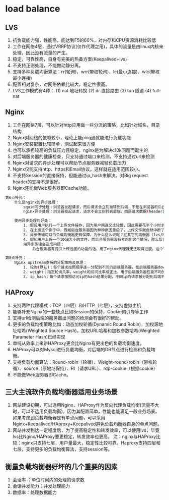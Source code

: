 # load balance

## LVS

1. 抗负载能力强，性能高，能达到F5的60%，对内存和CPU资源消耗比较低
2. 工作在网络4层，通过VRRP协议(仅作代理之用)，具体的流量是由linux内核来处理，因此没有流量的产生。
3. 稳定，可靠性高，自身有完美的热备方案(Keepalived+lvs)
4. 不支持正则处理，不能做动静分离。
5. 支持多种负载均衡算法：rr(轮询)，wrr(带权轮询)、lc(最小连接)、wlc(带权最小连接)
6. 配置相对复杂，对网络依赖比较大，稳定性很高。
7. LVS工作模式有4种：
    (1) nat 地址转换
    (2) dr 直接路由
    (3) tun 隧道
    (4) full-nat

## Nginx

1. 工作在网络7层，可以针对http应用做一些分流的策略，比如针对域名，目录结构
2. Nginx对网络的依赖较小，理论上能ping通就能进行负载功能
3. Nginx安装配置比较简单，测试起来很方便
4. 也可以承担较高的负载压力且稳定，nginx是为解决c10k问题而诞生的
5. 对后端服务器的健康检查，只支持通过端口来检测，不支持通过url来检测
6. Nginx对请求的异步处理可以帮助节点服务器减轻负载压力
7. Nginx仅能支持http、https和Email协议，这样就在适用范围较小。
8. 不支持Session的直接保持，但能通过ip_hash来解决。对Big request header的支持不是很好。
9. Nginx还能做Web服务器即Cache功能。

```bash
第6点补充：
    什么是nginx的异步处理：
        squid同步处理：浏览器发起请求，而后请求会立刻被转到后端，于是在浏览器和后台之间就建立了一个通道。从请求发起直到请求完成，这条通道都是一直存在的。
        nginx异步处理：浏览器发起请求，请求不会立刻转到后端，而是请求数据(header)先收到nignx上，然后nginx再把这个请求发到后端，后端处理完成后把数据返回到nginx上，nginx将数据流发到浏览器。

    使用异步处理的好处：
        1. 假设用户执行一个上传文件操作，因为用户网速又比较慢，因此需要花半个小时才能把文件传到服务器。squid的同步代理在用户开始上传后就和后台建立了连接，半小时后文件上传结束，由此可见，后台服务器连接保持了半个小时；而nginx异步代理就是先将此文件收到nginx上，因此仅仅是nginx和用户保持了半小时连接，后台服务器在这半小时内没有为这个请求开启连接，半小时后用户上传结束，nginx才将上传内容发到后台，nginx和后台之间的带宽是很充裕的，所以只花了一秒钟就将请求发送到了后台，由此可见，后台服务器连接保持了一秒。同步传输花了后台服务器半个小时，异步传输只花一秒，可见优化 程度很大。
        2. 在上面这个例子中，假如后台服务器因为种种原因重启了，上传文件就自然中断了，这对用户来说是非常恼火的一件事情，想必各位也有上传文件传到一半被中断的 经历。用nginx代理之后，后台服务器的重启对用户上传的影响减少到了极点，而nginx是非常稳定的并不需要常去重启它，即使需要重启，利用kill -HUP就可以做到不间断重启nginx。
        3. 异步传输可以令负载均衡器更有保障，为什么这么说呢？在其它的均衡器（lvs/haproxy/apache等）里，每个请求都是只有一次机会的，假如用 户发起一个请求，结果该请求分到的后台服务器刚好挂掉了，那么这个请求就失败了；而nginx因为是异步的，所以这个请求可以重新发往下一个后台，下一个 后台返回了正常的数据，于是这个请求就能成功了。还是用用户上传文件这个例子，假如不但用了nginx代理，而且用了负载均衡，nginx把上传文件发往 其中一台后台，但这台服务器突然重启了，nginx收到错误后，会将这个上传文件发到另一台后台，于是用户就不用再花半小时上传一遍。
        4. 假如用户上传一个10GB大小的文件，而后台服务器没有考虑到这个情况，那么后台服务器岂不要崩溃了。用nginx就可以把这些东西都拦在nginx上，通过nginx的上传文件大小限制功能来限制，另外nginx性能非常有保障，就放心的让互联网上那些另类的用户和nginx对抗去吧。
        用异步传输会造成问题：
            后台服务器有提供上传进度的功能的话，用了nginx代理就无法取得进度，这个需要使用nginx的一个第三方模块来实现。

第8点补充：
    Nginx upstream支持的分配策略及原理：
        1. 轮询(默认)：每个请求按照顺序逐一分配到不同的后端服务器。如后端服务器down掉，就切换到另一台并剔除down的后端主机
        2. weight：指定轮询几率，weight和访问比率成正比，用于后端服务器性能不均的情况。
        3. ip_hash：每个请求按照访问ip的hash结果分配，不同ip的请求被分配到后端不同的服务器上，可以解决session的问题。
```

## HAProxy

 1. 支持两种代理模式：TCP（四层）和HTTP（七层），支持虚拟主机
 2. 能够补充Nginx的一些缺点比如Session的保持，Cookie的引导等工作
 3. 支持url检测后端的服务器出问题的检测会有很好的帮助。
 4. 更多的负载均衡策略比如：动态加权轮循(Dynamic Round Robin)，加权源地址哈希(Weighted Source Hash)，加权URL哈希和加权参数哈希(Weighted Parameter Hash)已经实现
 5. 单纯从效率上来讲HAProxy更会比Nginx有更出色的负载均衡速度。
 6. HAProxy可以对Mysql进行负载均衡，对后端的DB节点进行检测和负载均衡。
 7. 支持负载均衡算法：Round-robin（轮循）、Weight-round-robin（带权轮循）、source（原地址保持）、RI（请求URL）、rdp-cookie（根据cookie）
 8. 不能做Web服务器即Cache。

## 三大主流软件负载均衡器适用业务场景

 1. 网站建设初期，可以选用Nginx、HAProxy作为反向代理负载均衡(流量不大时，可以不选用负载均衡)，因为其配置简单，性能也能满足一般业务场景。如果考虑到负载均衡器是有单点问题，可以采用Nginx+Keepalived/HAproxy+Keepalived避免负载均衡器自身的单点问题。
 2. 网站并发到达一定程度后，为了提高稳定性和转发效率，可以使用lvs，毕竟lvs比Nginx/HAProxy要更稳定，转发效率也更高。
 注：nginx与HAProxy比较：nginx只支持七层，用户量最大，稳定性比较可靠。Haproxy支持四层和七层，支持更多的负载均衡算法，支持session等。

## 衡量负载均衡器好坏的几个重要的因素

 1. 会话率 ：单位时间内的处理的请求数
 2. 会话并发能力：并发处理能力
 3. 数据率：处理数据能力

